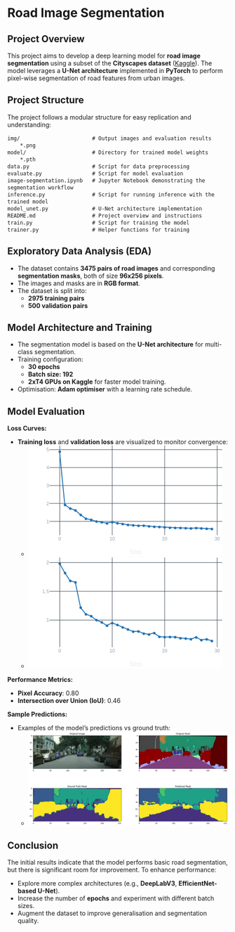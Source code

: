 # Road Image Segmentation

## Project Overview

This project aims to develop a deep learning model for **road image segmentation** using a subset of the **Cityscapes dataset** ([Kaggle](https://www.kaggle.com/datasets/shuvoalok/cityscapes)). The model leverages a **U-Net architecture** implemented in **PyTorch** to perform pixel-wise segmentation of road features from urban images.

## Project Structure

The project follows a modular structure for easy replication and understanding:

```
img/                       # Output images and evaluation results
    *.png                   
model/                     # Directory for trained model weights
    *.pth                   
data.py                    # Script for data preprocessing
evaluate.py                # Script for model evaluation
image-segmentation.ipynb   # Jupyter Notebook demonstrating the segmentation workflow
inference.py               # Script for running inference with the trained model
model_unet.py              # U-Net architecture implementation
README.md                  # Project overview and instructions
train.py                   # Script for training the model
trainer.py                 # Helper functions for training
```

## Exploratory Data Analysis (EDA)

- The dataset contains **3475 pairs of road images** and corresponding **segmentation masks**, both of size **96x256 pixels**.
- The images and masks are in **RGB format**. 
- The dataset is split into:
  - **2975 training pairs**
  - **500 validation pairs**

## Model Architecture and Training

- The segmentation model is based on the **U-Net architecture** for multi-class segmentation.
- Training configuration:
  - **30 epochs**
  - **Batch size: 192**
  - **2xT4 GPUs on Kaggle** for faster model training.
- Optimisation: **Adam optimiser** with a learning rate schedule.

## Model Evaluation

**Loss Curves:**

- **Training loss** and **validation loss** are visualized to monitor convergence:
  - ![Training Loss Curve](img/training_loss.png)
  - ![Validation Loss Curve](img/validation_loss.png)

**Performance Metrics:**

- **Pixel Accuracy**: 0.80
- **Intersection over Union (IoU)**: 0.46

**Sample Predictions:**

- Examples of the model’s predictions vs ground truth:
  - ![Sample Predictions](img/1.png)

## Conclusion

The initial results indicate that the model performs basic road segmentation, but there is significant room for improvement. To enhance performance:
- Explore more complex architectures (e.g., **DeepLabV3**, **EfficientNet-based U-Net**).
- Increase the number of **epochs** and experiment with different batch sizes.
- Augment the dataset to improve generalisation and segmentation quality.
